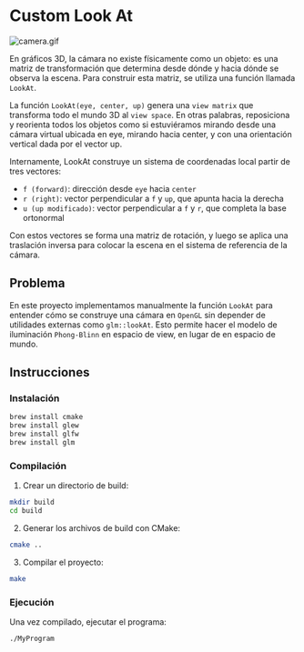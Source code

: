 # Custom Look At

![camera.gif](camera.gif)

En gráficos 3D, la cámara no existe físicamente como un objeto: es una matriz de transformación que determina desde dónde y hacia dónde se observa la escena. Para construir esta matriz, se utiliza una función llamada `LookAt`.

La función `LookAt(eye, center, up)` genera una `view matrix` que transforma todo el mundo 3D al `view space`. En otras palabras, reposiciona y reorienta todos los objetos como si estuviéramos mirando desde una cámara virtual ubicada en eye, mirando hacia center, y con una orientación vertical dada por el vector up.

Internamente, LookAt construye un sistema de coordenadas local partir de tres vectores:

- `f (forward)`: dirección desde `eye` hacia `center`
- `r (right)`: vector perpendicular a `f` y `up`, que apunta hacia la derecha
- `u (up modificado)`: vector perpendicular a `f` y `r`, que completa la base ortonormal

Con estos vectores se forma una matriz de rotación, y luego se aplica una traslación inversa para colocar la escena en el sistema de referencia de la cámara.

## Problema

En este proyecto implementamos manualmente la función `LookAt` para entender cómo se construye una cámara en `OpenGL` sin depender de utilidades externas como `glm::lookAt`. Esto permite hacer el modelo de iluminación `Phong-Blinn` en espacio de view, en lugar de en espacio de mundo.

## Instrucciones

### Instalación

```bash
brew install cmake
brew install glew
brew install glfw
brew install glm
```

### Compilación

1. Crear un directorio de build:

```bash
mkdir build
cd build
```

2. Generar los archivos de build con CMake:

```bash
cmake ..
```

3. Compilar el proyecto:

```bash
make
```

### Ejecución

Una vez compilado, ejecutar el programa:
```bash
./MyProgram
```
